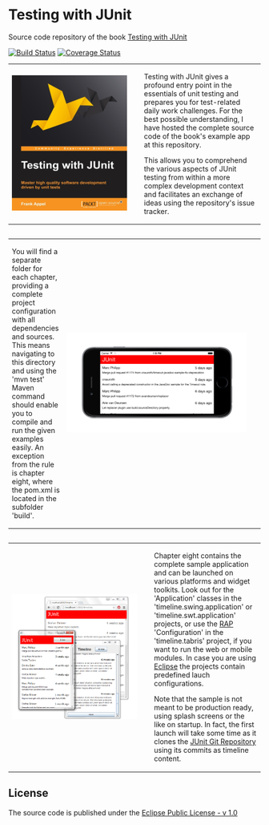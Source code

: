 # Testing with JUnit
Source code repository of the book [Testing with JUnit](http://www.codeaffine.com/testing-with-junit/)

[![Build Status](https://travis-ci.org/fappel/Testing-with-JUnit.png)](https://travis-ci.org/fappel/Testing-with-JUnit)
[![Coverage Status](https://coveralls.io/repos/fappel/Testing-with-JUnit/badge.svg)](https://coveralls.io/r/fappel/Testing-with-JUnit)

<table width="100%">
<tr><td width="250px">
<a href="http://www.codeaffine.com/testing-with-junit/" target="_blank"><img src="/images/testing-with-junit-book-cover.png" width="230px" height="270px"></a>
</td>
<td>
<p>Testing with JUnit gives a profound entry point in the essentials of unit testing and prepares you for test-related daily work challenges. For the best possible understanding, I have hosted the complete source code of the book's example app at this repository.</p>
<p>This allows you to comprehend the various aspects of JUnit testing from within a more complex development context and facilitates an exchange of ideas using the repository's issue tracker.</p>
</td></tr>
<table>

<table width="100%">
<tr><td>
<p>You will find a separate folder for each chapter, providing a complete project configuration with all dependencies and sources. This means navigating to this directory and using the 'mvn test' Maven command should enable you to compile
and run the given examples easily. An exception from the rule is chapter eight, where the pom.xml is located in the subfolder 'build'.</p>
</td>
<td width="380px">
<a href="http://www.codeaffine.com/testing-with-junit/" target="_blank"><img src="/images/B03130_08_05.png" width="360px" height="200px"></a>
</td></tr>
<table>

<table width="100%">
<tr><td width="270px">
<a href="http://www.codeaffine.com/testing-with-junit/" target="_blank"><img src="/images/B03130_01_07.png" width="250px" height="250px"></a>
</td>
<td>
<p>Chapter eight contains the complete sample application and can be launched on various platforms and widget toolkits. Look out for the 'Application' classes in the 'timeline.swing.application' or 'timeline.swt.application' projects, or use the <a href="http://www.eclipse.org/rap/" target="_blank">RAP</a> 'Configuration' in the 'timeline.tabris' project, if you want to run the web or mobile modules. In case you are using <a href="http://www.eclipse.org/downloads/packages/eclipse-rcp-and-rap-developers/marsr" target="_blank">Eclipse</a> the projects contain predefined lauch configurations.</p>
<p>Note that the sample is not meant to be production ready, using splash screens or the like on startup. In fact, the first launch will take some time as it clones the <a href="https://github.com/junit-team/junit" target="_blank">JUnit Git Repository</a> using its commits as timeline content.</p>
</td></tr>
<table>

License
---
The source code is published under the [Eclipse Public License - v 1.0](https://www.eclipse.org/legal/epl-v10.html)
